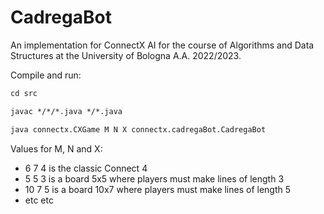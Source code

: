# CadregaBot

An implementation for ConnectX AI for the course of Algorithms and Data Structures at the University of Bologna A.A. 2022/2023.

Compile and run:

```txt
cd src

javac */*/*.java */*.java

java connectx.CXGame M N X connectx.cadregaBot.CadregaBot
```

Values for M, N and X:
- 6 7 4 is the classic Connect 4
- 5 5 3 is a board 5x5 where players must make lines of length 3
- 10 7 5 is a board 10x7 where players must make lines of length 5
- etc etc

